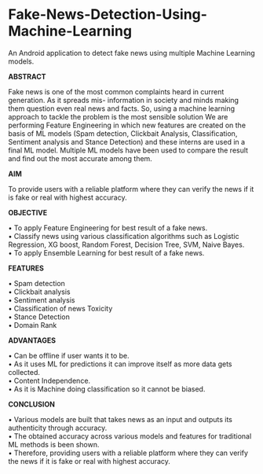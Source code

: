 # Fake-News-Detection-Using-Machine-Learning
An Android application to detect fake news using multiple Machine Learning models.

<p class="has-line-data" data-line-start="0" data-line-end="1"><b>ABSTRACT</b></p>
<p class="has-line-data" data-line-start="2" data-line-end="3">Fake news is one of the most common complaints heard in current generation. As it spreads mis- information in society and minds making them question even real news and facts. So, using a machine learning approach to tackle the problem is the most sensible solution We are performing Feature Engineering in which new features are created on the basis of ML models (Spam detection, Clickbait Analysis, Classification, Sentiment analysis and Stance Detection) and these interns are used in a final ML model. Multiple ML models have been used to compare the result and find out the most accurate among them.</p>
<p class="has-line-data" data-line-start="4" data-line-end="5"><b>AIM</b></p>
<p class="has-line-data" data-line-start="6" data-line-end="7">To provide users with a reliable platform where they can verify the news if it is fake or real with highest accuracy.</p>
<p class="has-line-data" data-line-start="8" data-line-end="9"><b>OBJECTIVE</b></p>
<p class="has-line-data" data-line-start="10" data-line-end="13">•   To apply Feature Engineering for best result of a fake news.<br>
•   Classify news using various classification algorithms such as Logistic Regression, XG boost, Random Forest, Decision Tree, SVM, Naive Bayes.<br>
•   To apply Ensemble Learning for best result of a fake news.</p>
<p class="has-line-data" data-line-start="14" data-line-end="15"><b>FEATURES</b></p>
<p class="has-line-data" data-line-start="16" data-line-end="22">•   Spam detection<br>
•   Clickbait analysis<br>
•   Sentiment analysis<br>
•   Classification of news Toxicity<br>
•   Stance Detection<br>
•   Domain Rank</p>
<p class="has-line-data" data-line-start="24" data-line-end="29"><b>ADVANTAGES</b><br></p>
<p class="has-line-data" data-line-start="16" data-line-end="22">•   Can be offline if user wants it to be.<br>
•   As it uses ML for predictions it can improve itself as more data gets collected.<br>
•   Content Independence.<br>
•   As it is Machine doing classification so it cannot be biased.</p>
<p class="has-line-data" data-line-start="30" data-line-end="31"><b>CONCLUSION</b></p>
<p class="has-line-data" data-line-start="32" data-line-end="35">•   Various models are built that takes news as an input and outputs its authenticity through accuracy.<br>
•   The obtained accuracy across various models and features for traditional ML methods is been shown.<br>
•   Therefore, providing users with a reliable platform where they can verify the news if it is fake or real with highest accuracy.</p>
